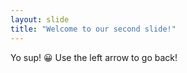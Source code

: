```yaml
---
layout: slide
title: "Welcome to our second slide!"
---
```

Yo sup! 😀
Use the left arrow to go back!
